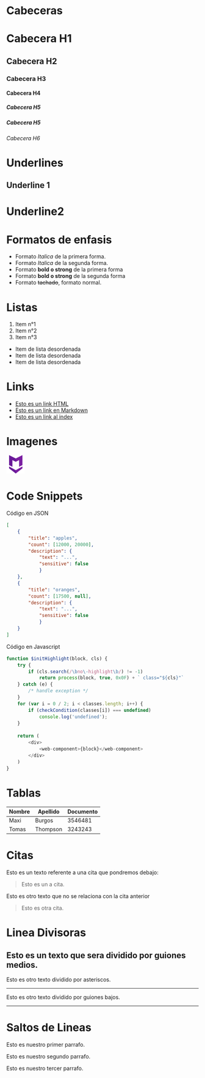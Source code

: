 # Cabeceras
# Cabecera H1
## Cabecera H2
### Cabecera H3
#### Cabecera H4
##### Cabecera H5
##### Cabecera H5
###### Cabecera H6

# Underlines
Underline 1
-----------

Underline2
==========

# Formatos de enfasis
- Formato *Italica* de la primera forma.
- Formato _Italica_ de la segunda forma.
- Formato **bold o strong** de la primera forma
- Formato __bold o strong__ de la segunda forma
- Formato ~~tachado~~, formato normal.

# Listas
1. Item n°1
2. Item n°2
3. Item n°3
- Item de lista desordenada
- Item de lista desordenada
- Item de lista desordenada

# Links
- <a href="http://google.com">Esto es un link HTML</a>
- [Esto es un link en Markdown](http://google.com)
- [Esto es un link al index](index.html)

# Imagenes
![Logo Github](https://github.com/adam-p/markdown-here/raw/master/src/common/images/icon48.png)

# Code Snippets
Código en JSON
```JSON
[
    {
        "title": "apples",
        "count": [12000, 20000],
        "description": {
            "text": "...",
            "sensitive": false
            }
    },
    {
        "title": "oranges",
        "count": [17500, null],
        "description": {
            "text": "...",
            "sensitive": false
            }
    }
]
```
Código en Javascript
```Javascript
function $initHighlight(block, cls) {
    try {
        if (cls.search(/\bno\-highlight\b/) != -1)
            return process(block, true, 0x0F) + ` class="${cls}"`
    } catch (e) {
        /* handle exception */
    }
    for (var i = 0 / 2; i < classes.length; i++) {
        if (checkCondition(classes[i]) === undefined)
            console.log('undefined');
    }

    return (
        <div>
            <web-component>{block}</web-component>
        </div>
    )
}
```

# Tablas
| Nombre | Apellido | Documento |
| ------ | -------- | --------- |
| Maxi | Burgos | 3546481 |
| Tomas | Thompson | 3243243 |

# Citas
Esto es un texto referente a una cita que pondremos debajo:
> Esto es un a cita.

Esto es otro texto que no se relaciona con la cita anterior
> Esto es otra cita.

# Linea Divisoras
Esto es un texto que sera dividido por guiones medios.
---
Esto es otro texto dividido por asteriscos.
***
Esto es otro texto dividido por guiones bajos.
___

# Saltos de Lineas
Esto es nuestro primer parrafo.

Esto es nuestro segundo parrafo.

Esto es nuestro tercer parrafo.